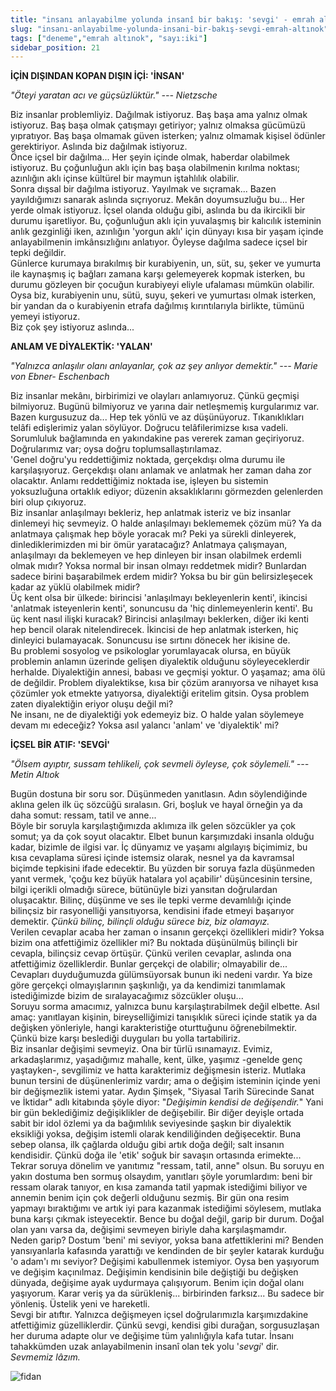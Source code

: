 ```yaml
---
title: "insanı anlayabilme yolunda insanî bir bakış: 'sevgi' - emrah altınok"
slug: "insanı-anlayabilme-yolunda-insani-bir-bakış-sevgi-emrah-altınok"
tags: ["deneme","emrah altınok", "sayı:iki"]
sidebar_position: 21
---
```


**İÇİN DIŞINDAN KOPAN DIŞIN İÇİ: 'İNSAN'**

*"Öteyi yaratan acı ve güçsüzlüktür." --- Nietzsche*

Biz insanlar problemliyiz. Dağılmak istiyoruz. Baş başa ama yalnız olmak
istiyoruz. Baş başa olmak çatışmayı getiriyor; yalnız olmaksa gücümüzü
yıpratıyor. Baş başa olmamak güven isterken; yalnız olmamak kişisel
ödünler gerektiriyor. Aslında biz dağılmak istiyoruz.\
Önce içsel bir dağılma... Her şeyin içinde olmak, haberdar olabilmek
istiyoruz. Bu çoğunluğun aklı için baş başa olabilmenin kırılma noktası;
azınlığın aklı içinse kültürel bir maymun iştahlılık olabilir.\
Sonra dışsal bir dağılma istiyoruz. Yayılmak ve sıçramak... Bazen
yayıldığımızı sanarak aslında sıçrıyoruz. Mekân doyumsuzluğu bu... Her
yerde olmak istiyoruz. İçsel olanda olduğu gibi, aslında bu da ikircikli
bir durumu işaretliyor. Bu, çoğunluğun aklı için yuvalaşmış bir
kalıcılık isteminin anlık gezginliği iken, azınlığın 'yorgun aklı' için
dünyayı kısa bir yaşam içinde anlayabilmenin imkânsızlığını anlatıyor.
Öyleyse dağılma sadece içsel bir tepki değildir.\
Günlerce kurumaya bırakılmış bir kurabiyenin, un, süt, su, şeker ve
yumurta ile kaynaşmış iç bağları zamana karşı gelemeyerek kopmak
isterken, bu durumu gözleyen bir çocuğun kurabiyeyi eliyle ufalaması
mümkün olabilir. Oysa biz, kurabiyenin unu, sütü, suyu, şekeri ve
yumurtası olmak isterken, bir yandan da o kurabiyenin etrafa dağılmış
kırıntılarıyla birlikte, tümünü yemeyi istiyoruz.\
Biz çok şey istiyoruz aslında...

**ANLAM VE DİYALEKTİK: 'YALAN'**

*"Yalnızca anlaşılır olanı anlayanlar, çok az şey anlıyor demektir." ---
Marie von Ebner- Eschenbach*

Biz insanlar mekânı, birbirimizi ve olayları anlamıyoruz. Çünkü geçmişi
bilmiyoruz. Bugünü bilmiyoruz ve yarına dair netleşmemiş kurgularımız
var. Bazen kurgusuzuz da... Hep tek yönlü ve az düşünüyoruz.
Tıkanıklıkları telâfi edişlerimiz yalan söylüyor. Doğrucu
telâfilerimizse kısa vadeli. Sorumluluk bağlamında en yakındakine pas
vererek zaman geçiriyoruz. Doğrularımız var; oysa doğru
toplumsallaştırılamaz.\
'Genel doğru'yu reddettiğimiz noktada, gerçekdışı olma durumu ile
karşılaşıyoruz. Gerçekdışı olanı anlamak ve anlatmak her zaman daha zor
olacaktır. Anlamı reddettiğimiz noktada ise, işleyen bu sistemin
yoksuzluğuna ortaklık ediyor; düzenin aksaklıklarını görmezden
gelenlerden biri olup çıkıyoruz.\
Biz insanlar anlaşılmayı bekleriz, hep anlatmak isteriz ve biz insanlar
dinlemeyi hiç sevmeyiz. O halde anlaşılmayı beklememek çözüm mü? Ya da
anlatmaya çalışmak hep böyle yoracak mı? Peki ya sürekli dinleyerek,
dinlediklerimizden mi bir ömür yaratacağız? Anlatmaya çalışmayan,
anlaşılmayı da beklemeyen ve hep dinleyen bir insan olabilmek erdemli
olmak mıdır? Yoksa normal bir insan olmayı reddetmek midir? Bunlardan
sadece birini başarabilmek erdem midir? Yoksa bu bir gün belirsizleşecek
kadar az yüklü olabilmek midir?\
Üç kent olsa bir ülkede: birincisi 'anlaşılmayı bekleyenlerin kenti',
ikincisi 'anlatmak isteyenlerin kenti', sonuncusu da 'hiç
dinlemeyenlerin kenti'. Bu üç kent nasıl ilişki kuracak? Birincisi
anlaşılmayı beklerken, diğer iki kenti hep bencil olarak nitelendirecek.
İkincisi de hep anlatmak isterken, hiç dinleyici bulamayacak. Sonuncusu
ise sırtını dönecek her ikisine de.\
Bu problemi sosyolog ve psikologlar yorumlayacak olursa, en büyük
problemin anlamın üzerinde gelişen diyalektik olduğunu söyleyeceklerdir
herhalde. Diyalektiğin annesi, babası ve geçmişi yoktur. O yaşamaz; ama
ölü de değildir. Problem diyalektikse, kısa bir çözüm aranıyorsa ve
nihayet kısa çözümler yok etmekte yatıyorsa, diyalektiği eritelim
gitsin. Oysa problem zaten diyalektiğin eriyor oluşu değil mi?\
Ne insanı, ne de diyalektiği yok edemeyiz biz. O halde yalan söylemeye
devam mı edeceğiz? Yoksa asıl yalancı 'anlam' ve 'diyalektik' mi?

**İÇSEL BİR ATIF: 'SEVGİ'**

*"Ölsem ayıptır, sussam tehlikeli, çok sevmeli öyleyse, çok söylemeli."
--- Metin Altıok*

Bugün dostuna bir soru sor. Düşünmeden yanıtlasın. Adın söylendiğinde
aklına gelen ilk üç sözcüğü sıralasın. Gri, boşluk ve hayal örneğin ya
da daha somut: ressam, tatil ve anne...\
Böyle bir soruyla karşılaştığımızda aklımıza ilk gelen sözcükler ya çok
somut; ya da çok soyut olacaktır. Elbet bunun karşımızdaki insanla
olduğu kadar, bizimle de ilgisi var. İç dünyamız ve yaşamı algılayış
biçimimiz, bu kısa cevaplama süresi içinde istemsiz olarak, nesnel ya da
kavramsal biçimde tepkisini ifade edecektir. Bu yüzden bir soruya fazla
düşünmeden yanıt vermek, 'çoğu kez büyük hatalara yol açabilir'
düşüncesinin tersine, bilgi içerikli olmadığı sürece, bütünüyle bizi
yansıtan doğrulardan oluşacaktır. Bilinç, düşünme ve ses ile tepki verme
devamlılığı içinde bilinçsiz bir rasyonelliği yansıtıyorsa, kendisini
ifade etmeyi başarıyor demektir. *Çünkü bilinç, bilinçli olduğu sürece
biz, biz olamayız.*\
Verilen cevaplar acaba her zaman o insanın gerçekçi özellikleri midir?
Yoksa bizim ona atfettiğimiz özellikler mi? Bu noktada düşünülmüş
bilinçli bir cevapla, bilinçsiz cevap örtüşür. Çünkü verilen cevaplar,
aslında ona atfettiğimiz özelliklerdir. Bunlar gerçekçi de olabilir;
olmayabilir de... Cevapları duyduğumuzda gülümsüyorsak bunun iki nedeni
vardır. Ya bize göre gerçekçi olmayışlarının şaşkınlığı, ya da kendimizi
tanımlamak istediğimizde bizim de sıralayacağımız sözcükler oluşu...\
Soruyu sorma amacımız, yalnızca bunu karşılaştırabilmek değil elbette.
Asıl amaç: yanıtlayan kişinin, bireyselliğimizi tanışıklık süreci içinde
statik ya da değişken yönleriyle, hangi karakteristiğe oturttuğunu
öğrenebilmektir. Çünkü bize karşı beslediği duyguları bu yolla
tartabiliriz.\
Biz insanlar değişimi sevmeyiz. Ona bir türlü ısınamayız. Evimiz,
arkadaşlarımız, yaşadığımız mahalle, kent, ülke, yaşımız -genelde genç
yaştayken-, sevgilimiz ve hatta karakterimiz değişmesin isteriz. Mutlaka
bunun tersini de düşünenlerimiz vardır; ama o değişim isteminin içinde
yeni bir değişmezlik istemi yatar. Aydın Şimşek, "Siyasal Tarih
Sürecinde Sanat ve İktidar" adlı kitabında şöyle diyor: "*Değişimin
kendisi de değişendir.*" Yani bir gün beklediğimiz değişiklikler de
değişebilir. Bir diğer deyişle ortada sabit bir idol özlemi ya da
bağımlılık seviyesinde şaşkın bir diyalektik eksikliği yoksa, değişim
istemli olarak kendiliğinden değişecektir. Buna sebep olansa, ilk
çağlarda olduğu gibi artık doğa değil; salt insanın kendisidir. Çünkü
doğa ile 'etik' soğuk bir savaşın ortasında erimekte...\
Tekrar soruya dönelim ve yanıtımız "ressam, tatil, anne" olsun. Bu
soruyu en yakın dostuma ben sormuş olsaydım, yanıtları şöyle
yorumlardım: beni bir ressam olarak tanıyor, en kısa zamanda tatil
yapmak istediğimi biliyor ve annemin benim için çok değerli olduğunu
sezmiş. Bir gün ona resim yapmayı bıraktığımı ve artık iyi para kazanmak
istediğimi söylesem, mutlaka buna karşı çıkmak isteyecektir. Bence bu
doğal değil, garip bir durum. Doğal olan yanı varsa da, değişimi
sevmeyen biriyle daha karşılaşmamdır.\
Neden garip? Dostum 'beni' mi seviyor, yoksa bana atfettiklerini mi?
Benden yansıyanlarla kafasında yarattığı ve kendinden de bir şeyler
katarak kurduğu 'o adam'ı mı seviyor? Değişimi kabullenmek istemiyor.
Oysa ben yaşıyorum ve değişim kaçınılmaz. Değişimin kendisinin bile
değiştiği bu değişken dünyada, değişime ayak uydurmaya çalışıyorum.
Benim için doğal olanı yaşıyorum. Karar veriş ya da sürükleniş...
birbirinden farksız... Bu sadece bir yönleniş. Üstelik yeni ve
hareketli.\
Sevgi bir atıftır. Yalnızca değişmeyen içsel doğrularımızla
karşımızdakine atfettiğimiz güzelliklerdir. Çünkü sevgi, kendisi gibi
durağan, sorgusuzlaşan her duruma adapte olur ve değişime tüm
yalınlığıyla kafa tutar. İnsanı tahakkümden uzak anlayabilmenin insanî
olan tek yolu '*sevgi*' dir.\
*Sevmemiz lâzım.*

![fidan](/img/ky02_29_zaferyalcinpinar.jpg)
